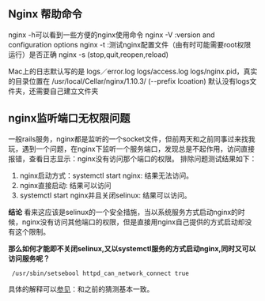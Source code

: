 ## Nginx 帮助命令
nginx -h可以看到一些方便的nginx使用命令
nginx -V :version and configuration options
nginx -t :测试nginx配置文件（由有时可能需要root权限运行）是否正确
nginx -s (stop,quit,reopen,reload)

Mac上的日志默认写的是 logs／error.log logs/access.log  logs/nginx.pid，真实的目录位置在 /usr/local/Cellar/nginx/1.10.3/ (--prefix lcoation)
默认没有logs文件夹，还需要自己建立文件夹

## nginx监听端口无权限问题
一般rails服务，nginx都是监听的一个socket文件，但前两天和之前同事过来找我玩，遇到一个问题，在nginx下监听一个服务端口，发现总是不起作用，访问直接报错，查看日志显示：nginx没有访问那个端口的权限。
排除问题测试结果如下：
1. nginx启动方式：systemctl start nginx: 结果无法访问。
2. nginx直接启动: 结果可以访问
3. systemctl start nginx并且关闭selinux: 结果可以访问。

**结论**
看来这应该是selinux的一个安全措施，当以系统服务方式启动nginx的时候，nginx没有访问其他端口的权限，但是直接用nginx自己提供的方式启动却没有这个限制。

**那么如何才能即不关闭selinux,又以systemctl服务的方式启动nginx,同时又可以访问服务呢？**
```shell
 /usr/sbin/setsebool httpd_can_network_connect true
```
具体的解释可以[参见](https://www.nginx.com/blog/nginx-se-linux-changes-upgrading-rhel-6-6/
)：和之前的猜测基本一致。